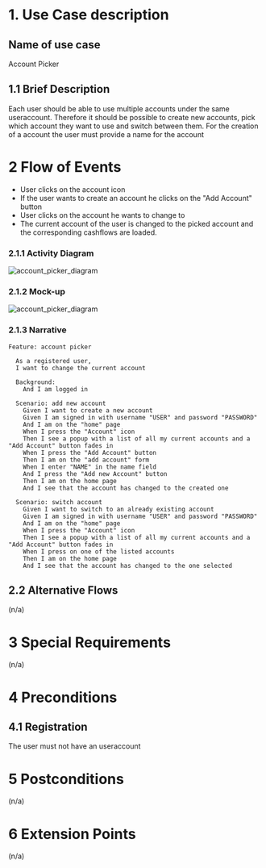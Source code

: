 # 1. Use Case description

## Name of use case

Account Picker

## 1.1 Brief Description

Each user should be able to use multiple accounts under the same useraccount. Therefore it should be possible to create new accounts, pick which account they want to use and switch between them. For the creation of a account the user must provide a name for the account

# 2 Flow of Events

- User clicks on the account icon
- If the user wants to create an account he clicks on the "Add Account" button
- User clicks on the account he wants to change to
- The current account of the user is changed to the picked account and the corresponding cashflows are loaded.


### 2.1.1 Activity Diagram

![account_picker_diagram](./account_picker_ad.drawio.svg)

### 2.1.2 Mock-up

![account_picker_diagram](./Registrierung.png)

### 2.1.3 Narrative

```gherkin
Feature: account picker

  As a registered user,
  I want to change the current account

  Background:
    And I am logged in

  Scenario: add new account
    Given I want to create a new account
    Given I am signed in with username "USER" and password "PASSWORD"
    And I am on the "home" page
    When I press the "Account" icon
    Then I see a popup with a list of all my current accounts and a "Add Account" button fades in 
    When I press the "Add Account" button
    Then I am on the "add account" form
    When I enter "NAME" in the name field
    And I press the "Add new Account" button
    Then I am on the home page
    And I see that the account has changed to the created one
    
  Scenario: switch account
    Given I want to switch to an already existing account
    Given I am signed in with username "USER" and password "PASSWORD"
    And I am on the "home" page
    When I press the "Account" icon
    Then I see a popup with a list of all my current accounts and a "Add Account" button fades in
    When I press on one of the listed accounts
    Then I am on the home page
    And I see that the account has changed to the one selected
```

## 2.2 Alternative Flows

(n/a)

# 3 Special Requirements

(n/a)

# 4 Preconditions

## 4.1 Registration
The user must not have an useraccount
# 5 Postconditions

(n/a)

# 6 Extension Points

(n/a)
